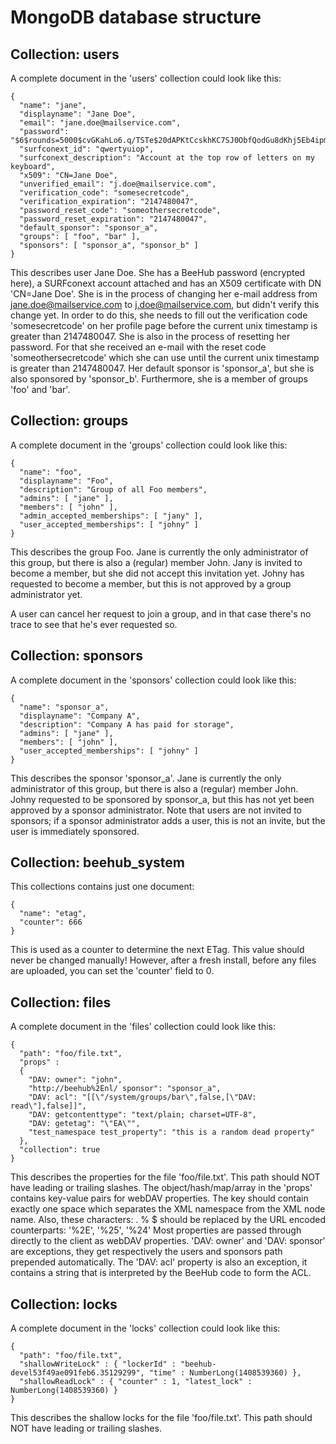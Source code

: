 # MongoDB database structure

## Collection: users
A complete document in the 'users' collection could look like this:
```
{
  "name": "jane",
  "displayname": "Jane Doe",
  "email": "jane.doe@mailservice.com",
  "password": "$6$rounds=5000$cvGKahLo6.q/TSTe$20dAPKtCcskhKC7SJ0ObfQodGu8dKhj5Eb4ipm09NK7RRJzTONJTsZgxASn3I1PtV6Yrwi186Xw9mn2mOxqKc.",
  "surfconext_id": "qwertyuiop",
  "surfconext_description": "Account at the top row of letters on my keyboard",
  "x509": "CN=Jane Doe",
  "unverified_email": "j.doe@mailservice.com",
  "verification_code": "somesecretcode",
  "verification_expiration": "2147480047",
  "password_reset_code": "someothersecretcode",
  "password_reset_expiration": "2147480047",
  "default_sponsor": "sponsor_a",
  "groups": [ "foo", "bar" ],
  "sponsors": [ "sponsor_a", "sponsor_b" ]
}
```
This describes user Jane Doe. She has a BeeHub password (encrypted here), a SURFconext account attached and has an X509 certificate with DN 'CN=Jane Doe'.
She is in the process of changing her e-mail address from jane.doe@mailservice.com to j.doe@mailservice.com, but didn't verify this change yet. In order to do this, she needs to fill out the verification code 'somesecretcode' on her profile page before the current unix timestamp is greater than 2147480047.
She is also in the process of resetting her password. For that she received an e-mail with the reset code 'someothersecretcode' which she can use until the current unix timestamp is greater than 2147480047.
Her default sponsor is 'sponsor_a', but she is also sponsored by 'sponsor_b'. Furthermore, she is a member of groups 'foo' and 'bar'.

## Collection: groups
A complete document in the 'groups' collection could look like this:
```
{
  "name": "foo",
  "displayname": "Foo",
  "description": "Group of all Foo members",
  "admins": [ "jane" ],
  "members": [ "john" ],
  "admin_accepted_memberships": [ "jany" ],
  "user_accepted_memberships": [ "johny" ]
}
```
This describes the group Foo. Jane is currently the only administrator of this group, but there is also a (regular) member John. Jany is invited to become a member, but she did not accept this invitation yet. Johny has requested to become a member, but this is not approved by a group administrator yet.

A user can cancel her request to join a group, and in that case there's no trace to see that he's ever requested so.

## Collection: sponsors
A complete document in the 'sponsors' collection could look like this:
```
{
  "name": "sponsor_a",
  "displayname": "Company A",
  "description": "Company A has paid for storage",
  "admins": [ "jane" ],
  "members": [ "john" ],
  "user_accepted_memberships": [ "johny" ]
}
```
This describes the sponsor 'sponsor_a'. Jane is currently the only administrator of this group, but there is also a (regular) member John. Johny requested to be sponsored by sponsor_a, but this has not yet been approved by a sponsor administrator. Note that users are not invited to sponsors; if a sponsor administrator adds a user, this is not an invite, but the user is immediately sponsored.

## Collection: beehub_system
This collections contains just one document:
```
{
  "name": "etag",
  "counter": 666
}
```
This is used as a counter to determine the next ETag. This value should never be changed manually! However, after a fresh install, before any files are uploaded, you can set the 'counter' field to 0.

## Collection: files
A complete document in the 'files' collection could look like this:
```
{
  "path": "foo/file.txt",
  "props" :
  {
    "DAV: owner": "john",
    "http://beehub%2Enl/ sponsor": "sponsor_a",
    "DAV: acl": "[[\"/system/groups/bar\",false,[\"DAV: read\"],false]]",
    "DAV: getcontenttype": "text/plain; charset=UTF-8",
    "DAV: getetag": "\"EA\"",
    "test_namespace test_property": "this is a random dead property"
  },
  "collection": true
}
```
This describes the properties for the file 'foo/file.txt'. This path should NOT have leading or trailing slashes.
The object/hash/map/array in the 'props' contains key-value pairs for webDAV properties. The key should contain exactly one space which separates the XML namespace from the XML node name. Also, these characters: . % $ should be replaced by the URL encoded counterparts: '%2E', '%25', '%24'
Most properties are passed through directly to the client as webDAV properties. 'DAV: owner' and 'DAV: sponsor' are exceptions, they get respectively the users and sponsors path prepended automatically. The 'DAV: acl' property is also an exception, it contains a string that is interpreted by the BeeHub code to form the ACL.

## Collection: locks
A complete document in the 'locks' collection could look like this:
```
{
  "path": "foo/file.txt",
  "shallowWriteLock" : { "lockerId" : "beehub-devel53f49ae091feb6.35129299", "time" : NumberLong(1408539360) },
  "shallowReadLock" : { "counter" : 1, "latest_lock" : NumberLong(1408539360) }
}
```
This describes the shallow locks for the file 'foo/file.txt'. This path should NOT have leading or trailing slashes.
